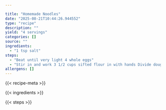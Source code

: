 ```yaml
---

title: "Homemade Noodles"
date: "2025-08-21T10:44:26.944552"
type: "recipe"
description: ""
yield: "4 servings"
categories: []
source: ""
ingredients:
  - "1 tsp salt"
steps:
  - "Beat until very light 4 whole eggs"
  - "Stir in and work 3 1/2 cups sifted flour in with hands Divide dough into 4 parts. Roll out each piece as thin as possible on lightly floured cloth-covered board. Let circles dry several hours, then cut circles into strips, 1 inch wide, pile 8 to 10 strips on top of each other. Cut the strips thinly, 1/8\" to 1/4\" wide. Cook in boiling chicken broth 15 minutes, stirring"
allergens: []
---
```


{{< recipe-meta >}}

{{< ingredients >}}

{{< steps >}}
